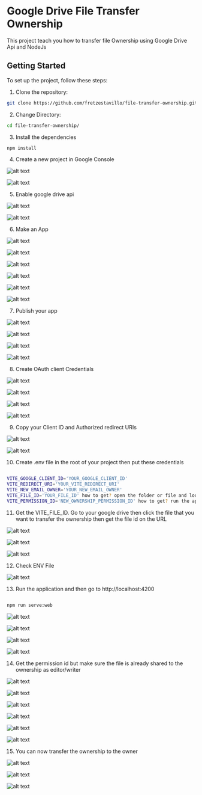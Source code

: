 # Google Drive File Transfer Ownership

This project teach you how to transfer file Ownership using Google Drive Api and NodeJs

## Getting Started

To set up the project, follow these steps:

1. Clone the repository:

```bash
git clone https://github.com/fretzestavillo/file-transfer-ownership.git
```

2. Change Directory:

```bash
cd file-transfer-ownership/
```

3. Install the dependencies

```bash
npm install
```

4. Create a new project in Google Console  


![alt text](assets/1.png)


![alt text](assets/2.png)



5. Enable google drive api

![alt text](assets/3.png)  

![alt text](assets/4.png)

6. Make an App

![alt text](assets/inserted1.png)  


![alt text](assets/5.png)  

![alt text](assets/6.png)

![alt text](assets/7.png)  

![alt text](assets/8.png)

![alt text](assets/9.png)  

7. Publish your app

![alt text](assets/10.png)  

![alt text](assets/11.png)

![alt text](assets/12.png)  

![alt text](assets/13.png)

8. Create OAuth client Credentials 

![alt text](assets/14.png)  

![alt text](assets/15.png)

![alt text](assets/16.png)  

![alt text](assets/17.png)

9. Copy your Client ID and Authorized redirect URIs 
 
![alt text](assets/18.png)  

![alt text](assets/19.png)


10. Create .env file in the root of your project then put these credentials

```bash

VITE_GOOGLE_CLIENT_ID='YOUR_GOOGLE_CLIENT_ID' 
VITE_REDIRECT_URI='YOUR_VITE_REDIRECT_URI'
VITE_NEW_EMAIL_OWNER='YOUR_NEW_EMAIL_OWNER'
VITE_FILE_ID='YOUR_FILE_ID' how to get? open the folder or file and look at the URL and find the id that looks like this : 1ay3A-8qWmmZfDbRGiLSGwG51-IbRA2jwF6cVlafIFnE
VITE_PERMISSION_ID='NEW_OWNERSHIP_PERMISSION_ID' how to get? run the application and click login then click the button Get Id in console log  

```



11. Get the VITE_FILE_ID. Go to your google drive then click the file that you want to transfer the ownership then get the file id on the URL

![alt text](assets/20.png)

![alt text](assets/21.png)

![alt text](assets/22.png)

12. Check ENV File

![alt text](assets/23.png)

13. Run the application and then go to http://localhost:4200

```bash

npm run serve:web

```

![alt text](assets/24.png)

![alt text](assets/25.png)

![alt text](assets/26.png)

![alt text](assets/27.png)



14. Get the permission id but make sure the file is already shared to the ownership as editor/writer

![alt text](assets/28.png)

![alt text](assets/29.png)

![alt text](assets/30.png)

![alt text](assets/31.png)

![alt text](assets/32.png)

![alt text](assets/33.png)



15. You can now transfer the ownership to the owner

![alt text](assets/35.png)

![alt text](assets/36.png)

![alt text](assets/37.png)
